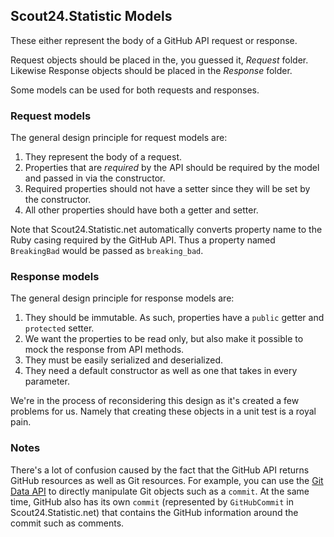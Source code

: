 ﻿## Scout24.Statistic Models

These either represent the body of a GitHub API request or response.

Request objects should be placed in the, you guessed it, _Request_ folder. Likewise Response objects should be placed
in the _Response_ folder.

Some models can be used for both requests and responses.

### Request models

The general design principle for request models are:

1. They represent the body of a request.
2. Properties that are _required_ by the API should be required by the model and passed in via the constructor.
3. Required properties should not have a setter since they will be set by the constructor.
4. All other properties should have both a getter and setter.

Note that Scout24.Statistic.net automatically converts property name to the Ruby casing required by the GitHub API. Thus a
property named `BreakingBad` would be passed as `breaking_bad`.

### Response models

The general design principle for response models are:

1. They should be immutable. As such, properties have a `public` getter and `protected` setter.
2. We want the properties to be read only, but also make it possible to mock the response from API methods.
3. They must be easily serialized and deserialized.
4. They need a default constructor as well as one that takes in every parameter.

We're in the process of reconsidering this design as it's created a few problems for us. Namely that creating these
objects in a unit test is a royal pain.

### Notes

There's a lot of confusion caused by the fact that the GitHub API returns GitHub resources as well as Git resources.
For example, you can use the [Git Data API](https://developer.github.com/v3/git/) to directly manipulate Git objects
such as a `commit`. At the same time, GitHub also has its own `commit` (represented by `GitHubCommit` in Scout24.Statistic.net)
that contains the GitHub information around the commit such as comments.
